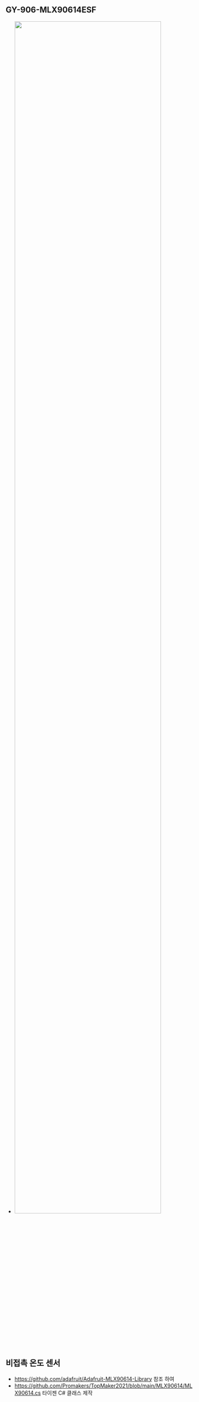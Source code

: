 ## GY-906-MLX90614ESF

  + <img src="https://user-images.githubusercontent.com/46912845/92132926-ba5b0180-ee42-11ea-9239-3dd3329d8068.png" width="90%"></img>

## 비접촉 온도 센서

  + https://github.com/adafruit/Adafruit-MLX90614-Library 참조 하여
  + https://github.com/Promakers/TopMaker2021/blob/main/MLX90614/MLX90614.cs 타이젠 C# 클래스 제작

